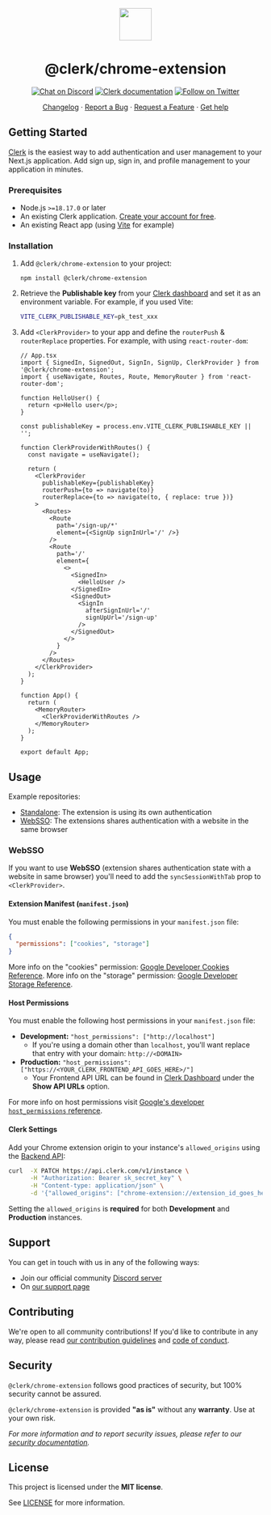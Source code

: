 <p align="center">
  <a href="https://clerk.com?utm_source=github&utm_medium=clerk_chrome_extension" target="_blank" rel="noopener noreferrer">
    <picture>
      <source media="(prefers-color-scheme: dark)" srcset="https://images.clerk.com/static/logo-dark-mode-400x400.png">
      <img src="https://images.clerk.com/static/logo-light-mode-400x400.png" height="64">
    </picture>
  </a>
  <br />
  <h1 align="center">@clerk/chrome-extension</h1>
</p>

<div align="center">

[![Chat on Discord](https://img.shields.io/discord/856971667393609759.svg?logo=discord)](https://clerk.com/discord)
[![Clerk documentation](https://img.shields.io/badge/documentation-clerk-green.svg)](https://clerk.com/docs?utm_source=github&utm_medium=clerk_chrome_extension)
[![Follow on Twitter](https://img.shields.io/twitter/follow/ClerkDev?style=social)](https://twitter.com/intent/follow?screen_name=ClerkDev)

[Changelog](https://github.com/clerk/javascript/blob/main/packages/chrome-extension/CHANGELOG.md)
·
[Report a Bug](https://github.com/clerk/javascript/issues/new?assignees=&labels=needs-triage&projects=&template=BUG_REPORT.yml)
·
[Request a Feature](https://feedback.clerk.com/roadmap)
·
[Get help](https://clerk.com/contact/support?utm_source=github&utm_medium=clerk_chrome_extension)

</div>

## Getting Started

[Clerk](https://clerk.com/?utm_source=github&utm_medium=clerk_chrome_extension) is the easiest way to add authentication and user management to your Next.js application. Add sign up, sign in, and profile management to your application in minutes.

### Prerequisites

- Node.js `>=18.17.0` or later
- An existing Clerk application. [Create your account for free](https://dashboard.clerk.com/sign-up?utm_source=github&utm_medium=clerk_chrome_extension).
- An existing React app (using [Vite](https://crxjs.dev/vite-plugin/) for example)

### Installation

1. Add `@clerk/chrome-extension` to your project:

   ```shell
   npm install @clerk/chrome-extension
   ```

1. Retrieve the **Publishable key** from your [Clerk dashboard](https://dashboard.clerk.com/last-active?path=api-keys) and set it as an environment variable. For example, if you used Vite:

   ```sh
   VITE_CLERK_PUBLISHABLE_KEY=pk_test_xxx
   ```

1. Add `<ClerkProvider>` to your app and define the `routerPush` & `routerReplace` properties. For example, with using `react-router-dom`:

   ```tsx
   // App.tsx
   import { SignedIn, SignedOut, SignIn, SignUp, ClerkProvider } from '@clerk/chrome-extension';
   import { useNavigate, Routes, Route, MemoryRouter } from 'react-router-dom';

   function HelloUser() {
     return <p>Hello user</p>;
   }

   const publishableKey = process.env.VITE_CLERK_PUBLISHABLE_KEY || '';

   function ClerkProviderWithRoutes() {
     const navigate = useNavigate();

     return (
       <ClerkProvider
         publishableKey={publishableKey}
         routerPush={to => navigate(to)}
         routerReplace={to => navigate(to, { replace: true })}
       >
         <Routes>
           <Route
             path='/sign-up/*'
             element={<SignUp signInUrl='/' />}
           />
           <Route
             path='/'
             element={
               <>
                 <SignedIn>
                   <HelloUser />
                 </SignedIn>
                 <SignedOut>
                   <SignIn
                     afterSignInUrl='/'
                     signUpUrl='/sign-up'
                   />
                 </SignedOut>
               </>
             }
           />
         </Routes>
       </ClerkProvider>
     );
   }

   function App() {
     return (
       <MemoryRouter>
         <ClerkProviderWithRoutes />
       </MemoryRouter>
     );
   }

   export default App;
   ```

## Usage

Example repositories:

- [Standalone](https://github.com/clerk/clerk-chrome-extension-starter/tree/main): The extension is using its own authentication
- [WebSSO](https://github.com/clerk/clerk-chrome-extension-starter/tree/webapp_sso): The extensions shares authentication with a website in the same browser

### WebSSO

If you want to use **WebSSO** (extension shares authentication state with a website in same browser) you'll need to add the `syncSessionWithTab` prop to `<ClerkProvider>`.

#### Extension Manifest (`manifest.json`)

You must enable the following permissions in your `manifest.json` file:

```json
{
  "permissions": ["cookies", "storage"]
}
```

More info on the "cookies" permission: [Google Developer Cookies Reference](https://developer.chrome.com/docs/extensions/reference/cookies/).
More info on the "storage" permission: [Google Developer Storage Reference](https://developer.chrome.com/docs/extensions/reference/storage/).

#### Host Permissions

You must enable the following host permissions in your `manifest.json` file:

- **Development:** `"host_permissions": ["http://localhost"]`
  - If you're using a domain other than `localhost`, you'll want replace that entry with your domain: `http://<DOMAIN>`
- **Production:** `"host_permissions": ["https://<YOUR_CLERK_FRONTEND_API_GOES_HERE>/"]`
  - Your Frontend API URL can be found in [Clerk Dashboard](https://dashboard.clerk.com/last-active?path=api-keys) under the **Show API URLs** option.

For more info on host permissions visit [Google's developer `host_permissions` reference](https://developer.chrome.com/docs/extensions/mv3/declare_permissions/#host-permissions).

#### Clerk Settings

Add your Chrome extension origin to your instance's `allowed_origins` using the [Backend API](https://clerk.com/docs/reference/backend-api):

```bash
curl  -X PATCH https://api.clerk.com/v1/instance \
      -H "Authorization: Bearer sk_secret_key" \
      -H "Content-type: application/json" \
      -d '{"allowed_origins": ["chrome-extension://extension_id_goes_here"]}'
```

Setting the `allowed_origins` is **required** for both **Development** and **Production** instances.

## Support

You can get in touch with us in any of the following ways:

- Join our official community [Discord server](https://clerk.com/discord)
- On [our support page](https://clerk.com/contact/support?utm_source=github&utm_medium=clerk_chrome_extension)

## Contributing

We're open to all community contributions! If you'd like to contribute in any way, please read [our contribution guidelines](https://github.com/clerk/javascript/blob/main/docs/CONTRIBUTING.md) and [code of conduct](https://github.com/clerk/javascript/blob/main/docs/CODE_OF_CONDUCT.md).

## Security

`@clerk/chrome-extension` follows good practices of security, but 100% security cannot be assured.

`@clerk/chrome-extension` is provided **"as is"** without any **warranty**. Use at your own risk.

_For more information and to report security issues, please refer to our [security documentation](https://github.com/clerk/javascript/blob/main/docs/SECURITY.md)._

## License

This project is licensed under the **MIT license**.

See [LICENSE](https://github.com/clerk/javascript/blob/main/packages/chrome-extension/LICENSE) for more information.
